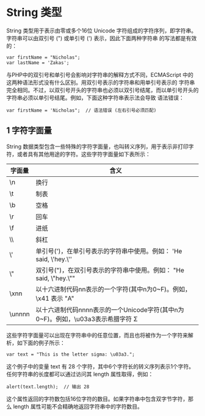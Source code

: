 # String 类型

String 类型用于表示由零或多个16位 Unicode 字符组成的字符序列，即字符串。字符串可以由双引号 (") 或单引号 (') 表示，因此下面两种字符串
的写法都是有效的：

    var firstName = "Nicholas";
    var lastName = 'Zakas';

与PHP中的双引号和单引号会影响对字符串的解释方式不同，ECMAScript 中的这两种语法形式没有什么区别。用双引号表示的字符串和用单引号表示的
字符串完全相同。不过，以双引号开头的字符串也必须以双引号结尾，而以单引号开头的字符串必须以单引号结尾。例如，下面这种字符串表示法会导致
语法错误：

    var firstName = 'Nicholas";  // 语法错误 (左右引号必须匹配)

## 1 字符字面量

String 数据类型包含一些特殊的字符字面量，也叫转义序列，用于表示非打印字符，或者具有其他用途的字符。这些字符字面量如下表所示：

<table>
	<thead>
		<tr><th>字面量</th><th>含义</th></tr>
	</thead>
	<tbody>
		<tr><td>\n</td><td>换行</td></tr>
		<tr><td>\t</td><td>制表</td></tr>
		<tr><td>\b</td><td>空格</td></tr>
		<tr><td>\r</td><td>回车</td></tr>
		<tr><td>\f</td><td>进纸</td></tr>
		<tr><td>\\</td><td>斜杠</td></tr>
		<tr><td>\'</td><td>单引号(')，在单引号表示的字符串中使用。例如： 'He said, \'hey.\''</td></tr>
		<tr><td>\"</td><td>双引号(")，在双引号表示的字符串中使用。例如： "He said, \"hey.\""</td></tr>
		<tr><td>\xnn</td><td>以十六进制代码nn表示的一个字符(其中n为0~F)。例如，\x41 表示 "A"</td></tr>
		<tr><td>\unnnn</td><td>以十六进制代码nnnn表示的一个Unicode字符(其中n为0~F)。例如，\u03a3表示希腊字符 Σ</td></tr>
	</tbody>
</table>

这些字符字面量可以出现在字符串中的任意位置，而且也将被作为一个字符来解析，如下面的例子所示：

    var text = "This is the letter sigma: \u03a3.";

这个例子中的变量 text 有 28 个字符，其中6个字符长的转义序列表示1个字符。
任何字符串的长度都可以通过访问其 length 属性取得，例如：

    alert(text.length);  // 输出 28

这个属性返回的字符数包括16位字符的数目。如果字符串中包含双字节字符，那么 length 属性可能不会精确地返回字符串中的字符数目。